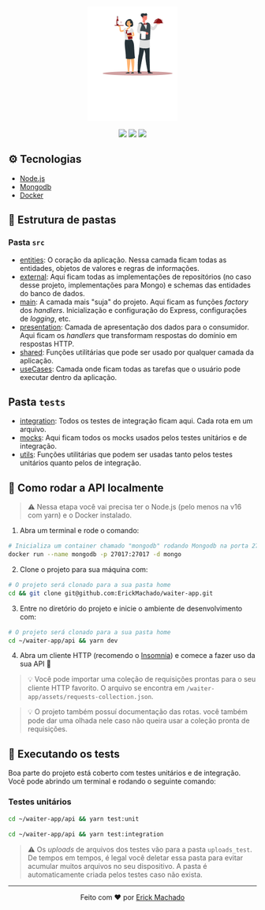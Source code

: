 <p align="center">
  <img src="../assets/logo.png" />
</p>

<div align="center">
  <image src="https://img.shields.io/badge/Node.js-43853D?style=for-the-badge&logo=node.js&logoColor=white" />
  <image src="https://img.shields.io/badge/MongoDB-4EA94B?style=for-the-badge&logo=mongodb&logoColor=white" />
  <image src="https://img.shields.io/badge/TypeScript-007ACC?style=for-the-badge&logo=typescript&logoColor=white" />
</div>

## ⚙️ Tecnologias

- [Node.js](https://nodejs.org)
- [Mongodb](https://mongodb.com)
- [Docker](https://docker.com)

## 📂 Estrutura de pastas

### Pasta `src`

- [entities](https://github.com/ErickMachado/waiter-app/tree/master/api/src/entities): O coração da aplicação. Nessa camada ficam todas as entidades, objetos de valores e regras de informações.
- [external](https://github.com/ErickMachado/waiter-app/tree/master/api/src/external): Aqui ficam todas as implementações de repositórios (no caso desse projeto, implementações para Mongo) e schemas das entidades do banco de dados.
- [main](https://github.com/ErickMachado/waiter-app/tree/master/api/src/main): A camada mais "suja" do projeto. Aqui ficam as funções _factory_ dos _handlers_. Inicialização e configuração do Express, configurações de _logging_, etc.
- [presentation](https://github.com/ErickMachado/waiter-app/tree/master/api/src/presentation): Camada de apresentação dos dados para o consumidor. Aqui ficam os _handlers_ que transformam respostas do domínio em respostas HTTP.
- [shared](https://github.com/ErickMachado/waiter-app/tree/master/api/src/shared): Funções utilitárias que pode ser usado por qualquer camada da aplicação.
- [useCases](https://github.com/ErickMachado/waiter-app/tree/master/api/src/useCases): Camada onde ficam todas as tarefas que o usuário pode executar dentro da aplicação.

## Pasta `tests`

- [integration](https://github.com/ErickMachado/waiter-app/tree/master/api/tests/integration): Todos os testes de integração ficam aqui. Cada rota em um arquivo.
- [mocks](https://github.com/ErickMachado/waiter-app/tree/master/api/tests/mocks): Aqui ficam todos os mocks usados pelos testes unitários e de integração.
- [utils](https://github.com/ErickMachado/waiter-app/tree/master/api/tests/utils): Funções utilitárias que podem ser usadas tanto pelos testes unitários quanto pelos de integração.

## 🚀 Como rodar a API localmente

> ⚠️ Nessa etapa você vai precisa ter o Node.js (pelo menos na v16 com yarn) e o Docker instalado.

1. Abra um terminal e rode o comando:

```bash
# Inicializa um container chamado "mongodb" rodando Mongodb na porta 27017 (porta padrão do mongodb)
docker run --name mongodb -p 27017:27017 -d mongo
```

2. Clone o projeto para sua máquina com:

```bash
# O projeto será clonado para a sua pasta home
cd && git clone git@github.com:ErickMachado/waiter-app.git
```

3. Entre no diretório do projeto e inicie o ambiente de desenvolvimento com:

```bash
# O projeto será clonado para a sua pasta home
cd ~/waiter-app/api && yarn dev
```

4. Abra um cliente HTTP (recomendo o [Insomnia](https://insomnia.rest)) e comece a fazer uso da sua API 🙌

> 💡 Você pode importar uma coleção de requisições prontas para o seu cliente HTTP favorito. O arquivo se encontra em `/waiter-app/assets/requests-collection.json`.

> 💡 O projeto também possuí documentação das rotas. você também pode dar uma olhada nele caso não queira usar a coleção pronta de requisições.

## 🧪 Executando os tests

Boa parte do projeto está coberto com testes unitários e de integração. Você pode abrindo um terminal e rodando o seguinte comando:

### Testes unitários

```bash
cd ~/waiter-app/api && yarn test:unit
```

```bash
cd ~/waiter-app/api && yarn test:integration
```

> ⚠️ Os _uploads_ de arquivos dos testes vão para a pasta `uploads_test`. De tempos em tempos, é legal você deletar essa pasta para evitar acumular muitos arquivos no seu dispositivo. A pasta é automaticamente criada pelos testes caso não exista.

---

<p align="center">Feito com ❤️ por <a href="https://www.linkedin.com/in/erickgsantos/">Erick Machado</a></p>
